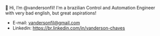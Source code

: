 👋 Hi, I’m @vandersonfil!
I'm a brazilian Control and Automation Engineer with very bad english, but great aspirations!

  - E-mail: vandersonfil@gmail.com
  - Linkedin: https://br.linkedin.com/in/vanderson-chaves


<!---
vandersonfil/vandersonfil is a ✨ special ✨ repository because its `README.md` (this file) appears on your GitHub profile.
You can click the Preview link to take a look at your changes.
--->
